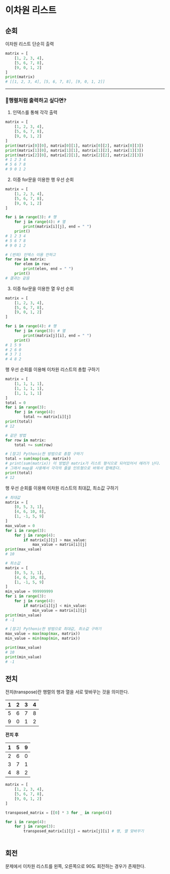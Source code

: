 # 이차원 리스트

## 순회

이차원 리스트 단순히 출력

```python
matrix = [
    [1, 2, 3, 4],
    [5, 6, 7, 8],
    [9, 0, 1, 2]
]
print(matrix)
# [[1, 2, 3, 4], [5, 6, 7, 8], [9, 0, 1, 2]]
```

***

### 🤔행렬처럼 출력하고 싶다면?

1.  인덱스를 통해 각각 출력

```python
matrix = [
    [1, 2, 3, 4],
    [5, 6, 7, 8],
    [9, 0, 1, 2]
]
print(matrix[0][0], matrix[0][1], matrix[0][2], matrix[0][3])
print(matrix[1][0], matrix[1][1], matrix[1][2], matrix[1][3])
print(matrix[2][0], matrix[2][1], matrix[2][2], matrix[2][3])
# 1 2 3 4
# 5 6 7 8
# 9 0 1 2
```



2. 이중 for문을 이용한 행 우선 순회

```python
matrix = [
    [1, 2, 3, 4],
    [5, 6, 7, 8],
    [9, 0, 1, 2]
]

for i in range(3): # 행
    for j in range(4): # 열
        print(matrix[i][j], end = " ")
    print()
# 1 2 3 4
# 5 6 7 8
# 9 0 1 2

# (번외) 인덱스 이용 안하고
for row in matrix:
    for elem in row:
        print(elen, end = " ")
    print()
# 결과는 같음
```



3. 이중 for문을 이용한 열 우선 순회

```python
matrix = [
    [1, 2, 3, 4],
    [5, 6, 7, 8],
    [9, 0, 1, 2]
]

for i in range(4): # 행
    for j in range(3): # 열
        print(matrix[j][i], end = " ")
    print()
# 1 5 9
# 2 6 0
# 3 7 1
# 4 8 2
```



행 우선 순회를 이용해 이차원 리스트의 총합 구하기

```python
matrix = [
    [1, 1, 1, 1],
    [1, 1, 1, 1],
    [1, 1, 1, 1]
]
total = 0
for i in range(3):
    for j in range(4):
        total += matrix[i][j]
print(total)
# 12

# 같은 방법
for row in matrix:
    total += sum(row)

# [참고] Pythonic한 방법으로 총합 구하기
total = sum(map(sum, matrix))
# print(sum(matrix)) 이 방법은 matrix가 리스트 형식으로 되어있어서 에러가 난다. 
# 그래서 map을 사용해서 각각의 줄을 인트형으로 바꿔서 합해준다.
print(total)
# 12
```



행 우선 순회를 이용해 이차원 리스트의 최대값, 최소값 구하기

```python
# 최대값
matrix = [
    [0, 5, 3, 1],
    [4, 6, 10, 8],
    [1, -1, 5, 9]
]
max_value = 0
for i in range(3):
    for j in range(4):
        if matrix[i][j] > max_value:
            max_value = matrix[i][j]
print(max_value)
# 10

# 최소값
matrix = [
    [0, 5, 3, 1],
    [4, 6, 10, 8],
    [1, -1, 5, 9]
]
min_value = 999999999
for i in range(3):
    for j in range(4):
        if matrix[i][j] < min_value:
            min_value = matrix[i][j]
print(min_value)
# -1

# [참고] Pythonic한 방법으로 최대값, 최소값 구하기
max_value = max(map(max, matrix))
min_value = min(map(min, matrix))

print(max_value)
# 10
print(min_value)
# -1
```



## 전치

전치(transpose)란 행렬의 행과 열을 서로 맞바꾸는 것을 의미한다.

|  1   |  2   |  3   |  4   |
| :--: | :--: | :--: | :--: |
|  5   |  6   |  7   |  8   |
|  9   |  0   |  1   |  2   |

**전치 후**

|  1   |  5   |  9   |
| :--: | :--: | :--: |
|  2   |  6   |  0   |
|  3   |  7   |  1   |
|  4   |  8   |  2   |



```python
matrix = [
    [1, 2, 3, 4],
    [5, 6, 7, 8],
    [9, 0, 1, 2]
]

transposed_matrix = [[0] * 3 for _ in range(4)]

for i in range(4):
    for j in range(3):
        transposed_matrix[i][j] = matrix[j][i] # 행, 열 맞바꾸기
    
```





## 회전

문제에서 이차원 리스트를 왼쪽, 오른쪽으로 90도 회전하는 경우가 존재한다.









